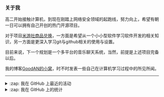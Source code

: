 ### 关于我

高二开始接触计算机，到现在刚踏上网络安全领域的起跑线，努力向上，希望有朝一日可以拥有自己开创的热门开源项目。

对于项目[米游社商品兑换](https://github.com/GOOD-AN/Mys-Exchange-Goods)，一方面是希望从一个小小型软件学习软件开发的相关知识，另一方面是更深入学习git与github相关的使用与设置。

目前来说，下一个规划是一个多平台的音乐聊天系统，当然，前提是上述项目完备以后。

我的博客[GoodAN的小窝](https://blog.goodant.top/)，时不时发表一些自己在计算机学习过程中的所见所闻。

---

<details>
  <summary>:zap: 我在 GitHub 上最近的活动</summary>
  
<!--START_SECTION:activity-->
1. ❗️ Closed issue [#329](https://github.com/yoimiya-kokomi/miao-plugin/issues/329) in [yoimiya-kokomi/miao-plugin](https://github.com/yoimiya-kokomi/miao-plugin)
2. 🗣 Commented on [#329](https://github.com/yoimiya-kokomi/miao-plugin/issues/329) in [yoimiya-kokomi/miao-plugin](https://github.com/yoimiya-kokomi/miao-plugin)
3. ❗️ Opened issue [#329](https://github.com/yoimiya-kokomi/miao-plugin/issues/329) in [yoimiya-kokomi/miao-plugin](https://github.com/yoimiya-kokomi/miao-plugin)
4. 🗣 Commented on [#328](https://github.com/yoimiya-kokomi/miao-plugin/issues/328) in [yoimiya-kokomi/miao-plugin](https://github.com/yoimiya-kokomi/miao-plugin)
5. 🗣 Commented on [#955](https://github.com/Le-niao/Yunzai-Bot/issues/955) in [Le-niao/Yunzai-Bot](https://github.com/Le-niao/Yunzai-Bot)
<!--END_SECTION:activity-->

</details>

<details>
<summary>:zap: 我在 GitHub 上的统计</summary>

![GOOD-AN's github stats](https://github-readme-stats-umber-theta.vercel.app/api?username=GOOD-AN&count_private=true&show_icons=true&include_all_commits=true&line_height=28&card_width=400px) ![Top Langs](https://github-readme-stats-umber-theta.vercel.app/api/top-langs/?username=GOOD-AN&&layout=compact&&langs_count=6&&exclude_repo=GOOD-AN.github.io,GOOD-AN,github-readme-stats)
</details>
